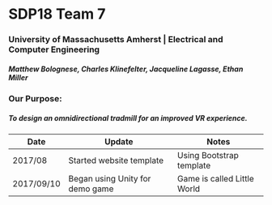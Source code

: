 # SDP18 Team 7
### University of Massachusetts Amherst | Electrical and Computer Engineering
##### Matthew Bolognese, Charles Klinefelter, Jacqueline Lagasse, Ethan Miller

### Our Purpose:
##### To design an omnidirectional tradmill for an improved VR experience.

Date | Update | Notes
-----|---------|------
2017/08 | Started website template | Using Bootstrap template
2017/09/10 | Began using Unity for demo game | Game is called Little World
